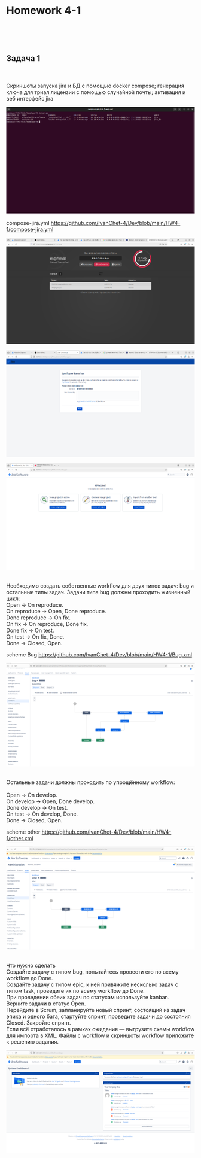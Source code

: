 <h1>Homework 4-1 </h1> <br>
<br>
<br>

<h2>Задача 1</h2><br>
<br>
Скриншоты запуска jira и БД с помощью docker compose; генерация ключа для триал лицензии с помощью случайной почты; активация и веб интерфейс jira <br>

![start compose-jira.yml](https://github.com/IvanChet-4/Dev/blob/main/images/Homework%204-1/0.png)

compose-jira.yml  https://github.com/IvanChet-4/Dev/blob/main/HW4-1/compose-jira.yml 

![mail box](https://github.com/IvanChet-4/Dev/blob/main/images/Homework%204-1/1.png)

![lisence code](https://github.com/IvanChet-4/Dev/blob/main/images/Homework%204-1/2.png)

![jira web](https://github.com/IvanChet-4/Dev/blob/main/images/Homework%204-1/3.png)

<br>
Необходимо создать собственные workflow для двух типов задач: bug и остальные типы задач. Задачи типа bug должны проходить жизненный цикл:
<br>
Open -> On reproduce.<br>
On reproduce -> Open, Done reproduce.<br>
Done reproduce -> On fix.<br>
On fix -> On reproduce, Done fix.<br>
Done fix -> On test.<br>
On test -> On fix, Done.<br>
Done -> Closed, Open.<br>

scheme Bug   https://github.com/IvanChet-4/Dev/blob/main/HW4-1/Bug.xml

![scheme Bug](https://github.com/IvanChet-4/Dev/blob/main/images/Homework%204-1/4.png)


<br>
Остальные задачи должны проходить по упрощённому workflow:<br>
<br>
Open -> On develop.<br>
On develop -> Open, Done develop.<br>
Done develop -> On test.<br>
On test -> On develop, Done.<br>
Done -> Closed, Open.<br>

scheme other https://github.com/IvanChet-4/Dev/blob/main/HW4-1/other.xml

![scheme other](https://github.com/IvanChet-4/Dev/blob/main/images/Homework%204-1/5.png)

<br>
Что нужно сделать<br>
Создайте задачу с типом bug, попытайтесь провести его по всему workflow до Done.<br>
Создайте задачу с типом epic, к ней привяжите несколько задач с типом task, проведите их по всему workflow до Done.<br>
При проведении обеих задач по статусам используйте kanban.<br>
Верните задачи в статус Open.<br>
Перейдите в Scrum, запланируйте новый спринт, состоящий из задач эпика и одного бага, стартуйте спринт, проведите задачи до состояния Closed. Закройте спринт.<br>
Если всё отработалось в рамках ожидания — выгрузите схемы workflow для импорта в XML. Файлы с workflow и скриншоты workflow приложите к решению задания.<br>

![Запуск и прохождение](https://github.com/IvanChet-4/Dev/blob/main/images/Homework%204-1/6.png)
